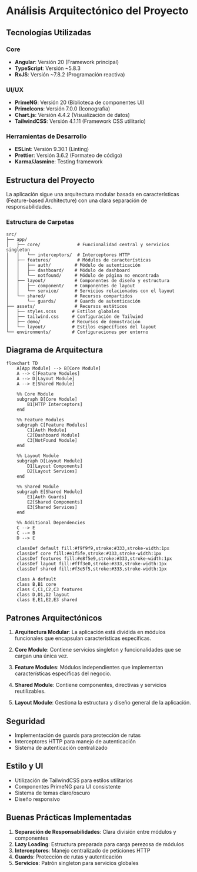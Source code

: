 # Análisis Arquitectónico del Proyecto

## Tecnologías Utilizadas

### Core
- **Angular**: Versión 20 (Framework principal)
- **TypeScript**: Versión ~5.8.3
- **RxJS**: Versión ~7.8.2 (Programación reactiva)

### UI/UX
- **PrimeNG**: Versión 20 (Biblioteca de componentes UI)
- **PrimeIcons**: Versión 7.0.0 (Iconografía)
- **Chart.js**: Versión 4.4.2 (Visualización de datos)
- **TailwindCSS**: Versión 4.1.11 (Framework CSS utilitario)

### Herramientas de Desarrollo
- **ESLint**: Versión 9.30.1 (Linting)
- **Prettier**: Versión 3.6.2 (Formateo de código)
- **Karma/Jasmine**: Testing framework

## Estructura del Proyecto

La aplicación sigue una arquitectura modular basada en características (Feature-based Architecture) con una clara separación de responsabilidades.

### Estructura de Carpetas

```
src/
├── app/
│   ├── core/              # Funcionalidad central y servicios singleton
│   │   └── interceptors/  # Interceptores HTTP
│   ├── features/          # Módulos de características
│   │   ├── auth/         # Módulo de autenticación
│   │   ├── dashboard/    # Módulo de dashboard
│   │   └── notfound/     # Módulo de página no encontrada
│   ├── layout/           # Componentes de diseño y estructura
│   │   ├── component/    # Componentes de layout
│   │   └── service/      # Servicios relacionados con el layout
│   └── shared/           # Recursos compartidos
│       └── guards/       # Guards de autenticación
├── assets/               # Recursos estáticos
│   ├── styles.scss      # Estilos globales
│   ├── tailwind.css     # Configuración de Tailwind
│   ├── demo/            # Recursos de demostración
│   └── layout/          # Estilos específicos del layout
└── environments/        # Configuraciones por entorno
```

## Diagrama de Arquitectura

```mermaid
flowchart TD
    A[App Module] --> B[Core Module]
    A --> C[Feature Modules]
    A --> D[Layout Module]
    A --> E[Shared Module]

    %% Core Module
    subgraph B[Core Module]
        B1[HTTP Interceptors]
    end

    %% Feature Modules
    subgraph C[Feature Modules]
        C1[Auth Module]
        C2[Dashboard Module]
        C3[NotFound Module]
    end

    %% Layout Module
    subgraph D[Layout Module]
        D1[Layout Components]
        D2[Layout Services]
    end

    %% Shared Module
    subgraph E[Shared Module]
        E1[Auth Guards]
        E2[Shared Components]
        E3[Shared Services]
    end

    %% Additional Dependencies
    C --> E
    C --> B
    D --> E

    classDef default fill:#f9f9f9,stroke:#333,stroke-width:1px
    classDef core fill:#e1f5fe,stroke:#333,stroke-width:1px
    classDef features fill:#e8f5e9,stroke:#333,stroke-width:1px
    classDef layout fill:#fff3e0,stroke:#333,stroke-width:1px
    classDef shared fill:#f3e5f5,stroke:#333,stroke-width:1px

    class A default
    class B,B1 core
    class C,C1,C2,C3 features
    class D,D1,D2 layout
    class E,E1,E2,E3 shared
```

## Patrones Arquitectónicos

1. **Arquitectura Modular**: La aplicación está dividida en módulos funcionales que encapsulan características específicas.

2. **Core Module**: Contiene servicios singleton y funcionalidades que se cargan una única vez.

3. **Feature Modules**: Módulos independientes que implementan características específicas del negocio.

4. **Shared Module**: Contiene componentes, directivas y servicios reutilizables.

5. **Layout Module**: Gestiona la estructura y diseño general de la aplicación.

## Seguridad

- Implementación de guards para protección de rutas
- Interceptores HTTP para manejo de autenticación
- Sistema de autenticación centralizado

## Estilo y UI

- Utilización de TailwindCSS para estilos utilitarios
- Componentes PrimeNG para UI consistente
- Sistema de temas claro/oscuro
- Diseño responsivo

## Buenas Prácticas Implementadas

1. **Separación de Responsabilidades**: Clara división entre módulos y componentes
2. **Lazy Loading**: Estructura preparada para carga perezosa de módulos
3. **Interceptores**: Manejo centralizado de peticiones HTTP
4. **Guards**: Protección de rutas y autenticación
5. **Servicios**: Patrón singleton para servicios globales
